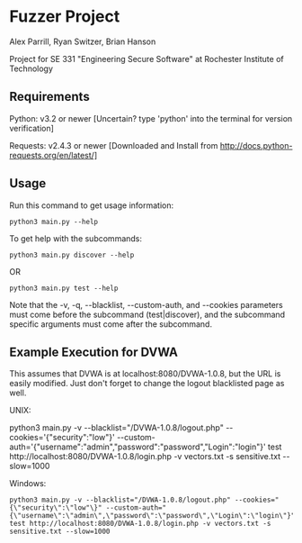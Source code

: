 Fuzzer Project
==============

Alex Parrill, Ryan Switzer, Brian Hanson

Project for SE 331 "Engineering Secure Software" at Rochester Institute of Technology


Requirements
------------

Python: v3.2 or newer
	[Uncertain? type 'python' into the terminal for version verification]

Requests: v2.4.3 or newer
	[Downloaded and Install from http://docs.python-requests.org/en/latest/]


Usage
-----

Run this command to get usage information:

	python3 main.py --help

To get help with the subcommands:

	python3 main.py discover --help

OR

	python3 main.py test --help

Note that the -v, -q, --blacklist, --custom-auth, and --cookies parameters must come before the subcommand (test|discover), and the subcommand specific arguments must come after the subcommand.


Example Execution for DVWA
--------------------------

This assumes that DVWA is at localhost:8080/DVWA-1.0.8, but the URL is easily modified. Just don't forget to change the logout blacklisted page as well.

UNIX:

  python3 main.py -v --blacklist="/DVWA-1.0.8/logout.php" --cookies='{"security":"low"}' --custom-auth='{"username":"admin","password":"password","Login":"login"}' test http://localhost:8080/DVWA-1.0.8/login.php -v vectors.txt -s sensitive.txt --slow=1000

Windows:

	python3 main.py -v --blacklist="/DVWA-1.0.8/logout.php" --cookies="{\"security\":\"low"\}" --custom-auth="{\"username\":\"admin\",\"password\":\"password\",\"Login\":\"login\"}" test http://localhost:8080/DVWA-1.0.8/login.php -v vectors.txt -s sensitive.txt --slow=1000
